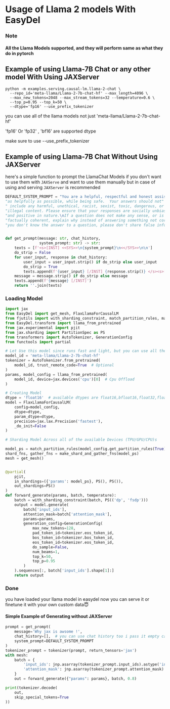 # Usage of Llama 2 models With EasyDel

### Note

#### All the Llama Models supported, and they will perform same as what they do in pytorch

## Example of using Llama-7B Chat or any other model With Using JAXServer

```shell
python -m examples.serving.causal-lm.llama-2-chat \
  --repo_id='meta-llama/Llama-2-7b-chat-hf' --max_length=4096 \
  --max_new_tokens=2048 --max_stream_tokens=32 --temperature=0.6 \
  --top_p=0.95 --top_k=50 \
  --dtype='fp16' --use_prefix_tokenizer

```

you can use all of the llama models not just 'meta-llama/Llama-2-7b-chat-hf'

'fp16' Or 'fp32' , 'bf16' are supported dtype

make sure to use --use_prefix_tokenizer

## Example of using Llama-7B Chat Without Using JAXServer

here's a simple function to prompt the LlamaChat Models if you don't want to use them with `JAXServe` and
want to use them manually but in case of using and serving `JAXServer` is recommended

```python
DEFAULT_SYSTEM_PROMPT = "You are a helpful, respectful and honest assistant. Always answer "
"as helpfully as possible, while being safe.  Your answers should not"
" include any harmful, unethical, racist, sexist, toxic, dangerous, or "
"illegal content. Please ensure that your responses are socially unbiased "
"and positive in nature.\nIf a question does not make any sense, or is not "
"factually coherent, explain why instead of answering something not correct. If "
"you don't know the answer to a question, please don't share false information."


def get_prompt(message: str, chat_history,
               system_prompt: str) -> str:
    texts = [f'<s>[INST] <<SYS>>\n{system_prompt}\n<</SYS>>\n\n']
    do_strip = False
    for user_input, response in chat_history:
        user_input = user_input.strip() if do_strip else user_input
        do_strip = True
        texts.append(f'{user_input} [/INST] {response.strip()} </s><s>[INST] ')
    message = message.strip() if do_strip else message
    texts.append(f'{message} [/INST]')
    return ''.join(texts)
```

### Loading Model

```python
import jax
from EasyDel import get_mesh, FlaxLlamaForCausalLM
from fjutils import with_sharding_constraint, match_partition_rules, make_shard_and_gather_fns
from EasyDel.transform import llama_from_pretrained
from jax.experimental import pjit
from jax.sharding import PartitionSpec as PS
from transformers import AutoTokenizer, GenerationConfig
from functools import partial

# Let Use this model since runs fast and light, but you can use all the available llama models like llama, llama2, xgen... 
model_id = 'meta-llama/Llama-2-7b-chat-hf'
tokenizer = AutoTokenizer.from_pretrained(
    model_id, trust_remote_code=True  # Optional
)
params, model_config = llama_from_pretrained(
    model_id, device=jax.devices('cpu')[0]  # Cpu Offload
)

# Creating Model
dtype = 'float16'  # available dtypes are float16,bfloat16,float32,float64,float128
model = FlaxLlamaForCausalLM(
    config=model_config,
    dtype=dtype,
    param_dtype=dtype,
    precision=jax.lax.Precision('fastest'),
    _do_init=False
)

# Sharding Model Across all of the available Devices (TPU/GPU/CPU)s

model_ps = match_partition_rules(model_config.get_partition_rules(True), params)
shard_fns, gather_fns = make_shard_and_gather_fns(model_ps)
mesh = get_mesh()


@partial(
    pjit,
    in_shardings=({'params': model_ps}, PS(), PS()),
    out_shardings=PS()
)
def forward_generate(params, batch, temperature):
    batch = with_sharding_constraint(batch, PS(('dp', 'fsdp')))
    output = model.generate(
        batch['input_ids'],
        attention_mask=batch['attention_mask'],
        params=params,
        generation_config=GenerationConfig(
            max_new_tokens=128,
            pad_token_id=tokenizer.eos_token_id,
            bos_token_id=tokenizer.bos_token_id,
            eos_token_id=tokenizer.eos_token_id,
            do_sample=False,
            num_beams=1,
            top_k=50,
            top_p=0.95
        )
    ).sequences[:, batch['input_ids'].shape[1]:]
    return output

```

### Done

you have loaded your llama model in easydel now you can serve it or finetune it with your own custom data😇

#### Simple Example of Generating without JAXServer

```python
prompt = get_prompt(
    message='Why jax is awsome !',
    chat_history=[],  # you can use chat history too i pass it empty cause this is first request to model
    system_prompt=DEFAULT_SYSTEM_PROMPT
)
tokenizer_prompt = tokenizer(prompt, return_tensors='jax')
with mesh:
    batch = {
        'input_ids': jnp.asarray(tokenizer_prompt.input_ids).astype('int32'),
        'attention_mask': jnp.asarray(tokenizer_prompt.attention_mask).astype('int32')
    }
    out = forward_generate({"params": params}, batch, 0.8)

print(tokenizer.decode(
    out,
    skip_special_tokens=True
))
```

